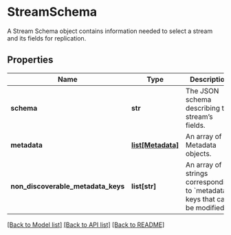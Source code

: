 # StreamSchema

A Stream Schema object contains information needed to select a stream and its fields for replication.
## Properties
Name | Type | Description | Notes
------------ | ------------- | ------------- | -------------
**schema** | **str** | The JSON schema describing the stream’s fields. | [optional]
**metadata** | [**list[Metadata]**](Metadata.md) | An array of Metadata objects. | [optional]
**non_discoverable_metadata_keys** | **list[str]** | An array of strings corresponding to &#x60;metadata&#x60; keys that can be modified.  | [optional]

[[Back to Model list]](../README.md#documentation-for-models) [[Back to API list]](../README.md#documentation-for-api-endpoints) [[Back to README]](../README.md)


